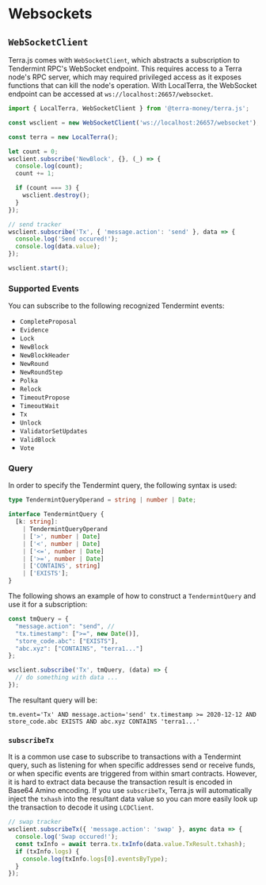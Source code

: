 # Websockets

## `WebSocketClient`

Terra.js comes with `WebSocketClient`, which abstracts a subscription to Tendermint RPC's WebSocket endpoint. This requires access to a Terra node's RPC server, which may required privileged access as it exposes functions that can kill the node's operation. With LocalTerra, the WebSocket endpoint can be accessed at `ws://localhost:26657/websocket`.

```ts
import { LocalTerra, WebSocketClient } from '@terra-money/terra.js';

const wsclient = new WebSocketClient('ws://localhost:26657/websocket');

const terra = new LocalTerra();

let count = 0;
wsclient.subscribe('NewBlock', {}, (_) => {
  console.log(count);
  count += 1;

  if (count === 3) {
    wsclient.destroy();
  }
});

// send tracker
wsclient.subscribe('Tx', { 'message.action': 'send' }, data => {
  console.log('Send occured!');
  console.log(data.value);
});

wsclient.start();
```

### Supported Events

You can subscribe to the following recognized Tendermint events:

  - `CompleteProposal`
  - `Evidence`
  - `Lock`
  - `NewBlock`
  - `NewBlockHeader`
  - `NewRound`
  - `NewRoundStep`
  - `Polka`
  - `Relock`
  - `TimeoutPropose`
  - `TimeoutWait`
  - `Tx`
  - `Unlock`
  - `ValidatorSetUpdates`
  - `ValidBlock`
  - `Vote`

### Query

In order to specify the Tendermint query, the following syntax is used:

```ts
type TendermintQueryOperand = string | number | Date;

interface TendermintQuery {
  [k: string]:
    | TendermintQueryOperand
    | ['>', number | Date]
    | ['<', number | Date]
    | ['<=', number | Date]
    | ['>=', number | Date]
    | ['CONTAINS', string]
    | ['EXISTS'];
}
```

The following shows an example of how to construct a `TendermintQuery` and use it for a subscription:

```ts
const tmQuery = {
  "message.action": "send", //
  "tx.timestamp": [">=", new Date()],
  "store_code.abc": ["EXISTS"],
  "abc.xyz": ["CONTAINS", "terra1..."]
};

wsclient.subscribe('Tx', tmQuery, (data) => {
  // do something with data ...
});
```

The resultant query will be:

`tm.event='Tx' AND message.action='send' tx.timestamp >= 2020-12-12 AND store_code.abc EXISTS AND abc.xyz CONTAINS 'terra1...'`

### `subscribeTx`

It is a common use case to subscribe to transactions with a Tendermint query, such as listening for when specific addresses send or receive funds, or when specific events are triggered from within smart contracts. However, it is hard to extract data because the transaction result is encoded in Base64 Amino encoding. If you use `subscribeTx`, Terra.js will automatically inject the `txhash` into the resultant data value so you can more easily look up the transaction to decode it using `LCDClient`.

```ts
// swap tracker
wsclient.subscribeTx({ 'message.action': 'swap' }, async data => {
  console.log('Swap occured!');
  const txInfo = await terra.tx.txInfo(data.value.TxResult.txhash);
  if (txInfo.logs) {
    console.log(txInfo.logs[0].eventsByType);
  }
});
```
